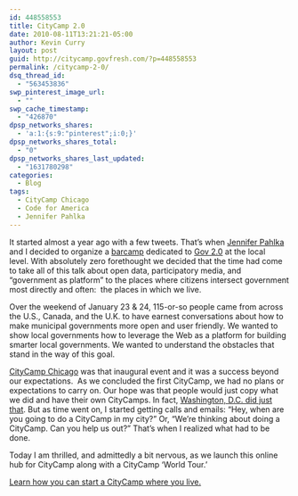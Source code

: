 ```yaml
---
id: 448558553
title: CityCamp 2.0
date: 2010-08-11T13:21:21-05:00
author: Kevin Curry
layout: post
guid: http://citycamp.govfresh.com/?p=448558553
permalink: /citycamp-2-0/
dsq_thread_id:
  - "563453836"
swp_pinterest_image_url:
  - ""
swp_cache_timestamp:
  - "426870"
dpsp_networks_shares:
  - 'a:1:{s:9:"pinterest";i:0;}'
dpsp_networks_shares_total:
  - "0"
dpsp_networks_shares_last_updated:
  - "1631780298"
categories:
  - Blog
tags:
  - CityCamp Chicago
  - Code for America
  - Jennifer Pahlka
---
```

It started almost a year ago with a few tweets. That&#8217;s when [Jennifer Pahlka](http://codeforamerica.org/who-we-are/ "Code for America") and I decided to organize a [barcamp](http://en.wikipedia.org/wiki/BarCamp) dedicated to [Gov 2.0](http://www.google.com/search?&q=what+is+gov+2.0) at the local level. With absolutely zero forethought we decided that the time had come to take all of this talk about open data, participatory media, and &#8220;government as platform&#8221; to the places where citizens intersect government most directly and often:  the places in which we live.

Over the weekend of January 23 & 24, 115-or-so people came from across the U.S., Canada, and the U.K. to have earnest conversations about how to make municipal governments more open and user friendly. We wanted to show local governments how to leverage the Web as a platform for building smarter local governments. We wanted to understand the obstacles that stand in the way of this goal.

[CityCamp Chicago](http://barcamp.org/CityCamp-Original) was that inaugural event and it was a success beyond our expectations.  As we concluded the first CityCamp, we had no plans or expectations to carry on. Our hope was that people would just copy what we did and have their own CityCamps. In fact, [Washington, D.C. did just that](http://barcamp.org/CityCampDC). But as time went on, I started getting calls and emails: &#8220;Hey, when are you going to do a CityCamp in my city?&#8221; Or, &#8220;We&#8217;re thinking about doing a CityCamp. Can you help us out?&#8221; That&#8217;s when I realized what had to be done.

Today I am thrilled, and admittedly a bit nervous, as we launch this online hub for CityCamp along with a CityCamp &#8216;World Tour.&#8217; 

[Learn how you can start a CityCamp where you live.](http://citycamp.govfresh.com/start-a-camp/)